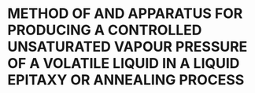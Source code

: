 # METHOD OF AND APPARATUS FOR PRODUCING A CONTROLLED UNSATURATED VAPOUR PRESSURE OF A VOLATILE LIQUID IN A LIQUID EPITAXY OR ANNEALING PROCESS
